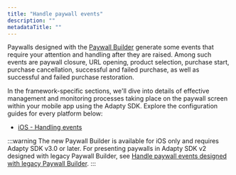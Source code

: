 ```yaml
---
title: "Handle paywall events"
description: ""
metadataTitle: ""
---
```


Paywalls designed with the [Paywall Builder](adapty-paywall-builder) generate some events that require your attention and handling after they are raised. Among such events are paywall closure, URL opening, product selection, purchase start, purchase cancellation, successful and failed purchase, as well as successful and failed purchase restoration.

In the framework-specific sections, we'll dive into details of effective management and monitoring processes taking place on the paywall screen within your mobile app using the Adapty SDK. Explore the configuration guides for every platform below:

- [iOS - Handling events](ios-handling-events)

:::warning
The new Paywall Builder is available for iOS only and requires Adapty SDK v3.0 or later. For presenting paywalls in Adapty SDK v2 designed with legacy Paywall Builder, see [Handle paywall events designed with legacy Paywall Builder](handling-pb-paywall-events).
:::